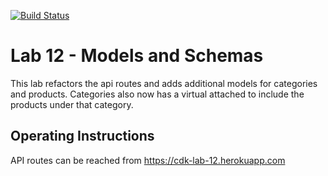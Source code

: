 [![Build Status](https://travis-ci.com/kozlowskicd/lab-12.svg?branch=master)](https://travis-ci.com/kozlowskicd/lab-12) 
# Lab 12 - Models and Schemas
This lab refactors the api routes and adds additional models for categories and products.  Categories also now has a virtual attached to include the products under that category.

## Operating Instructions
API routes can be reached from https://cdk-lab-12.herokuapp.com